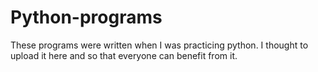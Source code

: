 # Python-programs
These programs were written when I was practicing python.
I thought to upload it here and so that everyone can benefit from it.
